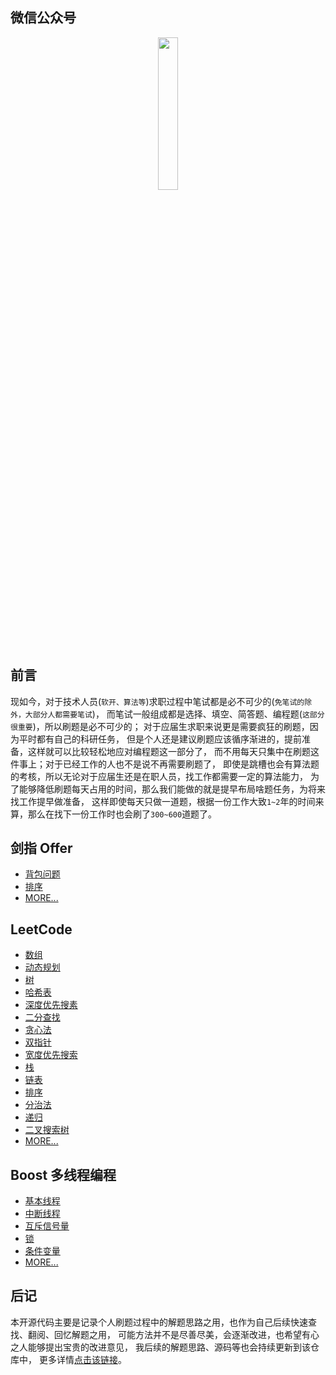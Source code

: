 ## 微信公众号
<div align="center"> 
<img src="https://images.cnblogs.com/cnblogs_com/jiau/1570086/o_qrcode_for_gh_2be37ba649c4_344.jpg" width="25%"> 
</div>

## 前言
现如今，对于技术人员(`软开、算法等`)求职过程中笔试都是必不可少的(`免笔试的除外，大部分人都需要笔试`)，
而笔试一般组成都是选择、填空、简答题、编程题(`这部分很重要`)，所以刷题是必不可少的；
对于应届生求职来说更是需要疯狂的刷题，因为平时都有自己的科研任务，
但是个人还是建议刷题应该循序渐进的，提前准备，这样就可以比较轻松地应对编程题这一部分了，
而不用每天只集中在刷题这件事上；对于已经工作的人也不是说不再需要刷题了，
即使是跳槽也会有算法题的考核，所以无论对于应届生还是在职人员，找工作都需要一定的算法能力，
为了能够降低刷题每天占用的时间，那么我们能做的就是提早布局啥题任务，为将来找工作提早做准备，
这样即使每天只做一道题，根据一份工作大致`1~2`年的时间来算，那么在找下一份工作时也会刷了`300~600`道题了。

## 剑指 Offer
- [背包问题](src/knapsack)
- [排序](src/sort)
- [MORE...](src)

## LeetCode
- [数组](leetcode/array)
- [动态规划](leetcode/dp)
- [树](leetcode/tree)
- [哈希表](leetcode/hash)
- [深度优先搜素](leetcode/dfs)
- [二分查找](leetcode/bs)
- [贪心法](leetcode/greedy)
- [双指针](leetcode/tps)
- [宽度优先搜索](leetcode/bfs)
- [栈](leetcode/stack)
- [链表](leetcode/ll)
- [排序](leetcode/sort)
- [分治法](leetcode/dc)
- [递归](leetcode/recursion)
- [二叉搜索树](leetcode/bst)
- [MORE...](leetcode)

## Boost 多线程编程
- [基本线程](boost/01_basic_thread.cpp)
- [中断线程](boostt/02_interrupt_thread.cpp)
- [互斥信号量](boost/03_mutex.cpp)
- [锁](boost/04_lock.cpp)
- [条件变量](boost/05_condition_variable.cpp)
- [MORE...](boost)

## 后记
本开源代码主要是记录个人刷题过程中的解题思路之用，也作为自己后续快速查找、翻阅、回忆解题之用，
可能方法并不是尽善尽美，会逐渐改进，也希望有心之人能够提出宝贵的改进意见，
我后续的解题思路、源码等也会持续更新到该仓库中，
更多详情[点击该链接](https://github.com/jiauzhang/algorithms)。
